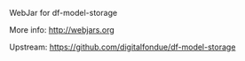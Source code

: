 WebJar for df-model-storage

More info: http://webjars.org

Upstream: https://github.com/digitalfondue/df-model-storage
